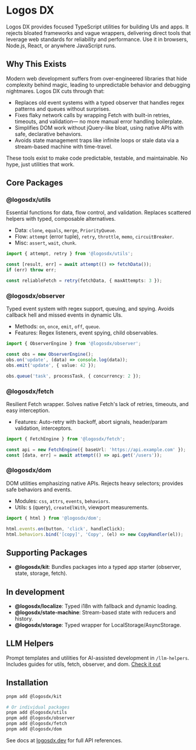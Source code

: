 # Logos DX

Logos DX provides focused TypeScript utilities for building UIs and apps. It rejects bloated frameworks and vague wrappers, delivering direct tools that leverage web standards for reliability and performance. Use it in browsers, Node.js, React, or anywhere JavaScript runs.

## Why This Exists

Modern web development suffers from over-engineered libraries that hide complexity behind magic, leading to unpredictable behavior and debugging nightmares. Logos DX cuts through that:

- Replaces old event systems with a typed observer that handles regex patterns and queues without surprises.
- Fixes flaky network calls by wrapping Fetch with built-in retries, timeouts, and validation— no more manual error handling boilerplate.
- Simplifies DOM work without jQuery-like bloat, using native APIs with safe, declarative behaviors.
- Avoids state management traps like infinite loops or stale data via a stream-based machine with time-travel.

These tools exist to make code predictable, testable, and maintainable. No hype, just utilities that work.

## Core Packages

### @logosdx/utils

Essential functions for data, flow control, and validation. Replaces scattered helpers with typed, composable alternatives.

- Data: `clone`, `equals`, `merge`, `PriorityQueue`.
- Flow: `attempt` (error tuple), `retry`, `throttle`, `memo`, `circuitBreaker`.
- Misc: `assert`, `wait`, `chunk`.

```ts
import { attempt, retry } from '@logosdx/utils';

const [result, err] = await attempt(() => fetchData());
if (err) throw err;

const reliableFetch = retry(fetchData, { maxAttempts: 3 });
```

### @logosdx/observer

Typed event system with regex support, queuing, and spying. Avoids callback hell and missed events in dynamic UIs.

- Methods: `on`, `once`, `emit`, `off`, `queue`.
- Features: Regex listeners, event spying, child observables.

```ts
import { ObserverEngine } from '@logosdx/observer';

const obs = new ObserverEngine();
obs.on('update', (data) => console.log(data));
obs.emit('update', { value: 42 });

obs.queue('task', processTask, { concurrency: 2 });
```

### @logosdx/fetch

Resilient Fetch wrapper. Solves native Fetch's lack of retries, timeouts, and easy interception.

- Features: Auto-retry with backoff, abort signals, header/param validation, interceptors.

```ts
import { FetchEngine } from '@logosdx/fetch';

const api = new FetchEngine({ baseUrl: 'https://api.example.com' });
const [data, err] = await attempt(() => api.get('/users'));
```

### @logosdx/dom

DOM utilities emphasizing native APIs. Rejects heavy selectors; provides safe behaviors and events.

- Modules: `css`, `attrs`, `events`, `behaviors`.
- Utils: `$` (query), `createElWith`, viewport measurements.

```ts
import { html } from '@logosdx/dom';

html.events.on(button, 'click', handleClick);
html.behaviors.bind('[copy]', 'Copy', (el) => new CopyHandler(el));
```

## Supporting Packages

- **@logosdx/kit**: Bundles packages into a typed app starter (observer, state, storage, fetch).

## In development

- **@logosdx/localize**: Typed i18n with fallback and dynamic loading.
- **@logosdx/state-machine**: Stream-based state with reducers and history.
- **@logosdx/storage**: Typed wrapper for LocalStorage/AsyncStorage.

## LLM Helpers

Prompt templates and utilities for AI-assisted development in `/llm-helpers`. Includes guides for utils, fetch, observer, and dom. [Check it out](./llm-helpers/README.md)

## Installation

```bash
pnpm add @logosdx/kit

# Or individual packages
pnpm add @logosdx/utils
pnpm add @logosdx/observer
pnpm add @logosdx/fetch
pnpm add @logosdx/dom
```

See docs at [logosdx.dev](https://logosdx.dev/) for full API references.


